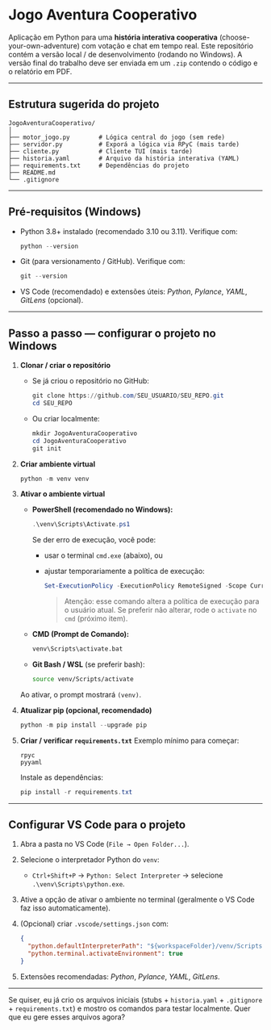 # Jogo Aventura Cooperativo

Aplicação em Python para uma **história interativa cooperativa** (choose-your-own-adventure) com votação e chat em tempo real.
Este repositório contém a versão local / de desenvolvimento (rodando no Windows). A versão final do trabalho deve ser enviada em um `.zip` contendo o código e o relatório em PDF.

---

## Estrutura sugerida do projeto

```
JogoAventuraCooperativo/
│
├── motor_jogo.py        # Lógica central do jogo (sem rede)
├── servidor.py          # Exporá a lógica via RPyC (mais tarde)
├── cliente.py           # Cliente TUI (mais tarde)
├── historia.yaml        # Arquivo da história interativa (YAML)
├── requirements.txt     # Dependências do projeto
├── README.md
└── .gitignore
```

---

## Pré-requisitos (Windows)

* Python 3.8+ instalado (recomendado 3.10 ou 3.11).
  Verifique com:

  ```powershell
  python --version
  ```
* Git (para versionamento / GitHub).
  Verifique com:

  ```powershell
  git --version
  ```
* VS Code (recomendado) e extensões úteis: *Python*, *Pylance*, *YAML*, *GitLens* (opcional).

---

## Passo a passo — configurar o projeto no Windows

1. **Clonar / criar o repositório**

   * Se já criou o repositório no GitHub:

     ```powershell
     git clone https://github.com/SEU_USUARIO/SEU_REPO.git
     cd SEU_REPO
     ```
   * Ou criar localmente:

     ```powershell
     mkdir JogoAventuraCooperativo
     cd JogoAventuraCooperativo
     git init
     ```

2. **Criar ambiente virtual**

   ```powershell
   python -m venv venv
   ```

3. **Ativar o ambiente virtual**

   * **PowerShell (recomendado no Windows):**

     ```powershell
     .\venv\Scripts\Activate.ps1
     ```

     Se der erro de execução, você pode:

     * usar o terminal `cmd.exe` (abaixo), ou
     * ajustar temporariamente a política de execução:

       ```powershell
       Set-ExecutionPolicy -ExecutionPolicy RemoteSigned -Scope CurrentUser -Force
       ```

       > Atenção: esse comando altera a política de execução para o usuário atual. Se preferir não alterar, rode o `activate` no `cmd` (próximo item).
   * **CMD (Prompt de Comando):**

     ```cmd
     venv\Scripts\activate.bat
     ```
   * **Git Bash / WSL** (se preferir bash):

     ```bash
     source venv/Scripts/activate
     ```

   Ao ativar, o prompt mostrará `(venv)`.

4. **Atualizar pip (opcional, recomendado)**

   ```powershell
   python -m pip install --upgrade pip
   ```

5. **Criar / verificar `requirements.txt`**
   Exemplo mínimo para começar:

   ```text
   rpyc
   pyyaml
   ```

   Instale as dependências:

   ```powershell
   pip install -r requirements.txt
   ```

---

## Configurar VS Code para o projeto

1. Abra a pasta no VS Code (`File → Open Folder...`).
2. Selecione o interpretador Python do `venv`:

   * `Ctrl+Shift+P` → `Python: Select Interpreter` → selecione `.\venv\Scripts\python.exe`.
3. Ative a opção de ativar o ambiente no terminal (geralmente o VS Code faz isso automaticamente).
4. (Opcional) criar `.vscode/settings.json` com:

   ```json
   {
     "python.defaultInterpreterPath": "${workspaceFolder}/venv/Scripts/python.exe",
     "python.terminal.activateEnvironment": true
   }
   ```
5. Extensões recomendadas: *Python*, *Pylance*, *YAML*, *GitLens*.

---

Se quiser, eu já crio os arquivos iniciais (stubs + `historia.yaml` + `.gitignore` + `requirements.txt`) e mostro os comandos para testar localmente. Quer que eu gere esses arquivos agora?
